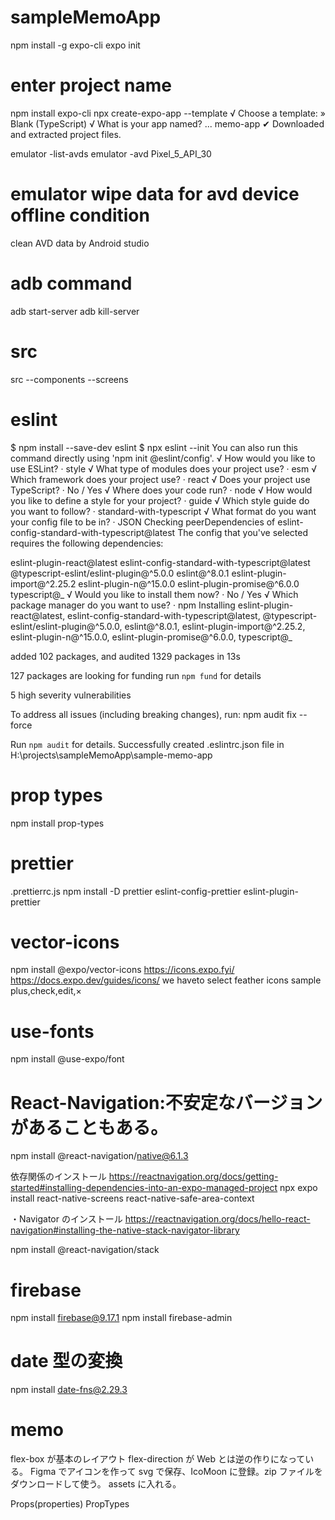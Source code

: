 # sampleMemoApp

<!-- procedure for global install -->

npm install -g expo-cli
expo init

# enter project name

<!-- for local install for typeScript-->

npm install expo-cli
npx create-expo-app --template
√ Choose a template: » Blank (TypeScript)
√ What is your app named? ... memo-app
✔ Downloaded and extracted project files.

<!-- under project folder -->

emulator -list-avds
emulator -avd Pixel_5_API_30

<!-- other memo -->

# emulator wipe data for avd device offline condition

clean AVD data by Android studio

# adb command

adb start-server
adb kill-server

# src

src
--components
--screens

# eslint

$ npm install --save-dev eslint
$ npx eslint --init
You can also run this command directly using 'npm init @eslint/config'.
√ How would you like to use ESLint? · style
√ What type of modules does your project use? · esm
√ Which framework does your project use? · react
√ Does your project use TypeScript? · No / Yes
√ Where does your code run? · node
√ How would you like to define a style for your project? · guide
√ Which style guide do you want to follow? · standard-with-typescript
√ What format do you want your config file to be in? · JSON
Checking peerDependencies of eslint-config-standard-with-typescript@latest
The config that you've selected requires the following dependencies:

eslint-plugin-react@latest eslint-config-standard-with-typescript@latest @typescript-eslint/eslint-plugin@^5.0.0 eslint@^8.0.1 eslint-plugin-import@^2.25.2 eslint-plugin-n@^15.0.0 eslint-plugin-promise@^6.0.0 typescript@_
√ Would you like to install them now? · No / Yes
√ Which package manager do you want to use? · npm
Installing eslint-plugin-react@latest, eslint-config-standard-with-typescript@latest, @typescript-eslint/eslint-plugin@^5.0.0, eslint@^8.0.1, eslint-plugin-import@^2.25.2, eslint-plugin-n@^15.0.0, eslint-plugin-promise@^6.0.0, typescript@_

added 102 packages, and audited 1329 packages in 13s

127 packages are looking for funding
run `npm fund` for details

5 high severity vulnerabilities

To address all issues (including breaking changes), run:
npm audit fix --force

Run `npm audit` for details.
Successfully created .eslintrc.json file in H:\projects\sampleMemoApp\sample-memo-app

# prop types

npm install prop-types

# prettier

.prettierrc.js
npm install -D prettier eslint-config-prettier eslint-plugin-prettier

# vector-icons

npm install @expo/vector-icons
https://icons.expo.fyi/
https://docs.expo.dev/guides/icons/
we haveto select feather icons
sample plus,check,edit,×

# use-fonts

npm install @use-expo/font

# React-Navigation:不安定なバージョンがあることもある。

npm install @react-navigation/native@6.1.3

依存関係のインストール
https://reactnavigation.org/docs/getting-started#installing-dependencies-into-an-expo-managed-project
npx expo install react-native-screens react-native-safe-area-context

・Navigator のインストール
https://reactnavigation.org/docs/hello-react-navigation#installing-the-native-stack-navigator-library

<!-- $ npm install @react-navigation/native-stack -->

npm install @react-navigation/stack

# firebase

npm install firebase@9.17.1
npm install firebase-admin

# date 型の変換

npm install date-fns@2.29.3

# memo

flex-box が基本のレイアウト
flex-direction が Web とは逆の作りになっている。
Figma でアイコンを作って svg で保存、IcoMoon に登録。zip ファイルをダウンロードして使う。
assets に入れる。

<!-- React props -->

Props(properties)
PropTypes
